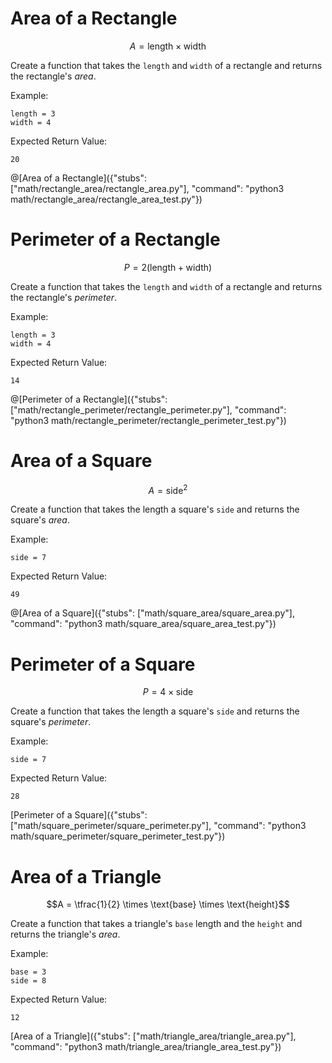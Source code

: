 # Area of a Rectangle

```math
A = \text{length} \times \text{width}
```

Create a function that takes the `length` and `width` of a rectangle and returns the rectangle's _area_.

Example:

```text
length = 3
width = 4
```

Expected Return Value:

```text
20
```

@[Area of a Rectangle]({"stubs": ["math/rectangle_area/rectangle_area.py"], "command": "python3 math/rectangle_area/rectangle_area_test.py"})

# Perimeter of a Rectangle

```math
P = 2(\text{length} + \text{width})
```

Create a function that takes the `length` and `width` of a rectangle and returns the rectangle's _perimeter_.

Example:

```text
length = 3
width = 4
```

Expected Return Value:

```text
14
```

@[Perimeter of a Rectangle]({"stubs": ["math/rectangle_perimeter/rectangle_perimeter.py"], "command": "python3 math/rectangle_perimeter/rectangle_perimeter_test.py"})

# Area of a Square

```math
A = \text{side}^2
```

Create a function that takes the length a square's `side` and returns the square's _area_.

Example:

```text
side = 7
```

Expected Return Value:

```text
49
```

@[Area of a Square]({"stubs": ["math/square_area/square_area.py"], "command": "python3 math/square_area/square_area_test.py"})

# Perimeter of a Square

```math
P = 4 \times \text{side}
```

Create a function that takes the length a square's `side` and returns the square's _perimeter_.

Example:

```text
side = 7
```

Expected Return Value:

```text
28
```

[Perimeter of a Square]({"stubs": ["math/square_perimeter/square_perimeter.py"], "command": "python3 math/square_perimeter/square_perimeter_test.py"})

# Area of a Triangle

```math
A = \tfrac{1}{2} \times \text{base} \times \text{height}
```

Create a function that takes a triangle's `base` length and the `height` and returns the triangle's _area_.

Example:

```text
base = 3
side = 8
```

Expected Return Value:

```text
12
```

[Area of a Triangle]({"stubs": ["math/triangle_area/triangle_area.py"], "command": "python3 math/triangle_area/triangle_area_test.py"})
